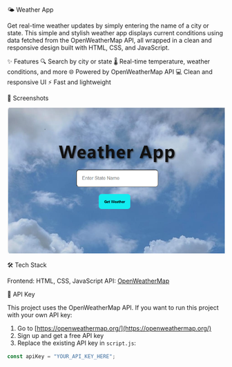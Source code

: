  🌤️ Weather App

Get real-time weather updates by simply entering the name of a city or state. This simple and stylish weather app displays current conditions using data fetched from the OpenWeatherMap API, all wrapped in a clean and responsive design built with HTML, CSS, and JavaScript.



✨ Features
🔍 Search by city or state
🌡️ Real-time temperature, weather conditions, and more
🌐 Powered by OpenWeatherMap API
💻 Clean and responsive UI
⚡ Fast and lightweight


📸 Screenshots


![Weather App Screenshot](images/Screenshot.png)



🛠️ Tech Stack

Frontend: HTML, CSS, JavaScript
API: [OpenWeatherMap](https://openweathermap.org/)

🔑 API Key

This project uses the OpenWeatherMap API. If you want to run this project with your own API key:

1. Go to [https://openweathermap.org/](https://openweathermap.org/)
2. Sign up and get a free API key
3. Replace the existing API key in `script.js`:

```javascript
const apiKey = "YOUR_API_KEY_HERE";


